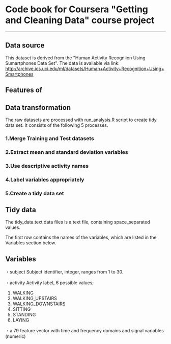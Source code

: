 # Code book for Coursera "Getting and Cleaning Data" course project
---

## Data source
This dataset is derived from the "Human Activity Recogniion Using Sumartphones Data Set". 
The data is available via link: http://archive.ics.uci.edu/ml/datasets/Human+Activity+Recognition+Using+Smartphones

## Features of 


## Data transformation
The raw datasets are processed with run_analysis.R script to create tidy data set.
It consists of the following 5 processes.
### 1.Merge Training and Test datasets
### 2.Extract mean and standard deviation variables
### 3.Use descriptive activity names
### 4.Label variables appropriately
### 5.Create a tidy data set


## Tidy data
The tidy_data.text data files is a text file, containing space_separated values.

The first row contains the names of the variables, which are listed in the Variables section below.

## Variables
・subject
Subject identifier, integer, ranges from 1 to 30.

・activity
Activity label, 6 possible values;
  1. WALKING
  2. WALKING_UPSTAIRS
  3. WALKING_DOWNSTAIRS
  4. SITTING
  5. STANDING
  6. LAYING

・a 79 feature vector with time and frequency domains and signal variables (numeric)

